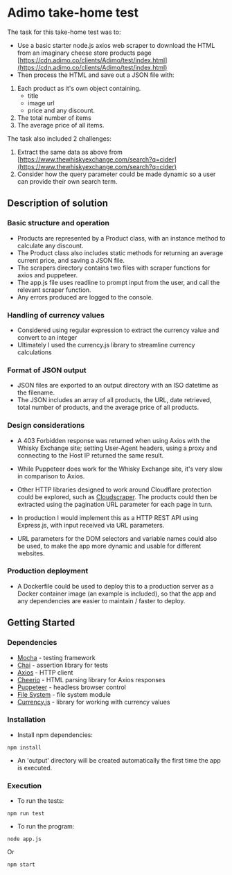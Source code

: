 # Adimo take-home test

The task for this take-home test was to:
* Use a basic starter node.js axios web scraper to download the HTML from an imaginary cheese store products page [https://cdn.adimo.co/clients/Adimo/test/index.html](https://cdn.adimo.co/clients/Adimo/test/index.html)
* Then process the HTML and save out a JSON file with:

1. Each product as it's own object containing.
    * title
    * image url
    * price and any discount.
2. The total number of items
3. The average price of all items.

The task also included 2 challenges:
1. Extract the same data as above from [https://www.thewhiskyexchange.com/search?q=cider](https://www.thewhiskyexchange.com/search?q=cider)
2. Consider how the query parameter could be made dynamic so a user can provide their own search term.

## Description of solution

### Basic structure and operation
* Products are represented by a Product class, with an instance method to calculate any discount.
* The Product class also includes static methods for returning an average current price, and saving a JSON file.
* The scrapers directory contains two files with scraper functions for axios and puppeteer.
* The app.js file uses readline to prompt input from the user, and call the relevant scraper function.
* Any errors produced are logged to the console.

### Handling of currency values
* Considered using regular expression to extract the currency value and convert to an integer
* Ultimately I used the currency.js library to streamline currency calculations

### Format of JSON output
* JSON files are exported to an output directory with an ISO datetime as the filename.
* The JSON includes an array of all products, the URL, date retrieved, total number of products, and the average price of all products.

### Design considerations
* A 403 Forbidden response was returned when using Axios with the Whisky Exchange site; setting User-Agent headers, using a proxy and connecting to the Host IP returned the same result.
* While Puppeteer does work for the Whisky Exchange site, it's very slow in comparison to Axios.
* Other HTTP libraries designed to work around Cloudflare protection could be explored, such as [Cloudscraper](https://github.com/VeNoMouS/cloudscraper). The products could then be extracted using the pagination URL parameter for each page in turn.

* In production I would implement this as a HTTP REST API using Express.js, with input received via URL parameters.
* URL parameters for the DOM selectors and variable names could also be used, to make the app more dynamic and usable for different websites.

### Production deployment
* A Dockerfile could be used to deploy this to a production server as a Docker container image (an example is included), so that the app and any dependencies are easier to maintain / faster to deploy.

## Getting Started

### Dependencies
* [Mocha](https://mochajs.org/) - testing framework
* [Chai](https://www.chaijs.com/) - assertion library for tests
* [Axios](https://axios-http.com/docs/intro) - HTTP client
* [Cheerio](https://cheerio.js.org/) - HTML parsing library for Axios responses
* [Puppeteer](https://pptr.dev/) - headless browser control
* [File System](https://nodejs.org/api/fs.html) - file system module
* [Currency.js](https://currency.js.org/) - library for working with currency values

### Installation

* Install npm dependencies:
```
npm install
```
* An 'output' directory will be created automatically the first time the app is executed.

### Execution

* To run the tests:
```
npm run test
```

* To run the program:
```
node app.js
```
Or
```
npm start
```
